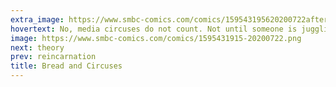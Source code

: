 ```yaml
---
extra_image: https://www.smbc-comics.com/comics/159543195620200722after.png
hovertext: No, media circuses do not count. Not until someone is juggling on top of a bear.
image: https://www.smbc-comics.com/comics/1595431915-20200722.png
next: theory
prev: reincarnation
title: Bread and Circuses
---
```


